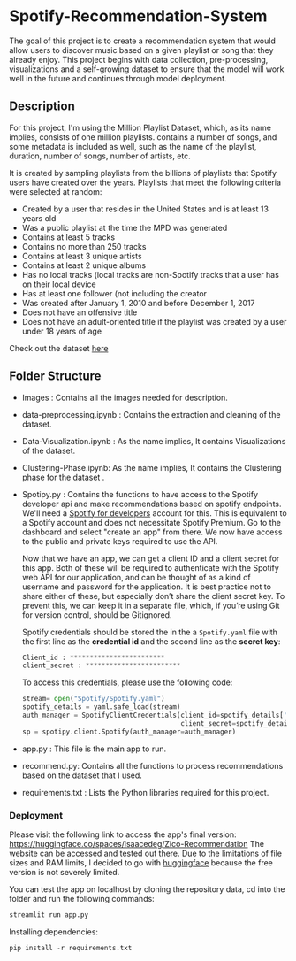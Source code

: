 # Spotify-Recommendation-System
The goal of this project is to create a recommendation system that would allow users to discover music based on a given playlist or song that they already enjoy. This project begins with data collection, pre-processing, visualizations and a self-growing dataset to ensure that the model will work well in the future and continues through model deployment.


## Description
For this project, I'm using the Million Playlist Dataset, which, as its name implies, consists of one million playlists.
contains a number of songs, and some metadata is included as well, such as the name of the playlist, duration, number of songs, number of artists, etc.

It is created by sampling playlists from the billions of playlists that Spotify users have created over the years. 
Playlists that meet the following criteria were selected at random:
- Created by a user that resides in the United States and is at least 13 years old
- Was a public playlist at the time the MPD was generated
- Contains at least 5 tracks
- Contains no more than 250 tracks
- Contains at least 3 unique artists
- Contains at least 2 unique albums
- Has no local tracks (local tracks are non-Spotify tracks that a user has on their local device
- Has at least one follower (not including the creator
- Was created after January 1, 2010 and before December 1, 2017
- Does not have an offensive title
- Does not have an adult-oriented title if the playlist was created by a user under 18 years of age

Check out the dataset [here](https://www.aicrowd.com/challenges/spotify-million-playlist-dataset-challenge)

## Folder Structure
* Images : Contains all the images needed for description.
* data-preprocessing.ipynb : Contains the extraction and cleaning of the dataset.
* Data-Visualization.ipynb : As the name implies, It contains Visualizations of the dataset.
* Clustering-Phase.ipynb: As the name implies, It contains the Clustering phase for the dataset .
* Spotipy.py : Contains the functions to have access to the Spotify developer api and make recommendations based on spotify endpoints.
  We'll need a [Spotify for developers](https://developer.spotify.com/) account for this. This is equivalent to a Spotify account and does not necessitate Spotify Premium. Go to the dashboard and select "create an app" from there. We now have access to the public and private keys required to use the API.

  Now that we have an app, we can get a client ID and a client secret for this app. Both of these will be required to authenticate with the Spotify web API for our application, and can be thought of as a kind of username and password for the application. It is best practice not to share either of these, but especially don’t share the client secret key. To prevent this, we can keep it in a separate file, which, if you’re using Git for version control, should be Gitignored.

  Spotify credentials should be stored the in the a `Spotify.yaml` file with the first line as the **credential id** and the second line as the **secret key**:
  ```python
  Client_id : ************************
  client_secret : ************************
  ```
  To access this credentials, please use the following code:
  ```python
  stream= open("Spotify/Spotify.yaml")
  spotify_details = yaml.safe_load(stream)
  auth_manager = SpotifyClientCredentials(client_id=spotify_details['Client_id'],
                                          client_secret=spotify_details['client_secret'])
  sp = spotipy.client.Spotify(auth_manager=auth_manager)
  ```
* app.py : This file is the main app to run.
* recommend.py: Contains all the functions to process recommendations based on the dataset that I used.
* requirements.txt : Lists the Python libraries required for this project.

### Deployment
Please visit the following link to access the app's final version: https://huggingface.co/spaces/isaacedeg/Zico-Recommendation
The website can be accessed and tested out there. Due to the limitations of file sizes and RAM limits, I decided to go with
[huggingface](https://huggingface.co/) because the free version is not severely limited.  

You can test the app on localhost by cloning the repository data, cd into the folder and run the following commands:
```python
streamlit run app.py
```
Installing dependencies:
```python
pip install -r requirements.txt
```
